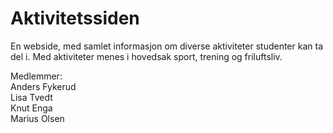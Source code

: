 Aktivitetssiden
===============

En webside, med samlet informasjon om diverse aktiviteter studenter kan ta del i. 
Med aktiviteter menes i hovedsak sport, trening og friluftsliv.<br>

Medlemmer:<br>
Anders Fykerud<br>
Lisa Tvedt<br>
Knut Enga<br>
Marius Olsen<br>



